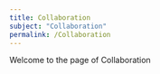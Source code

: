 ```yaml
---
title: Collaboration
subject: "Collaboration"
permalink: /Collaboration
---
```


Welcome to the page of Collaboration
